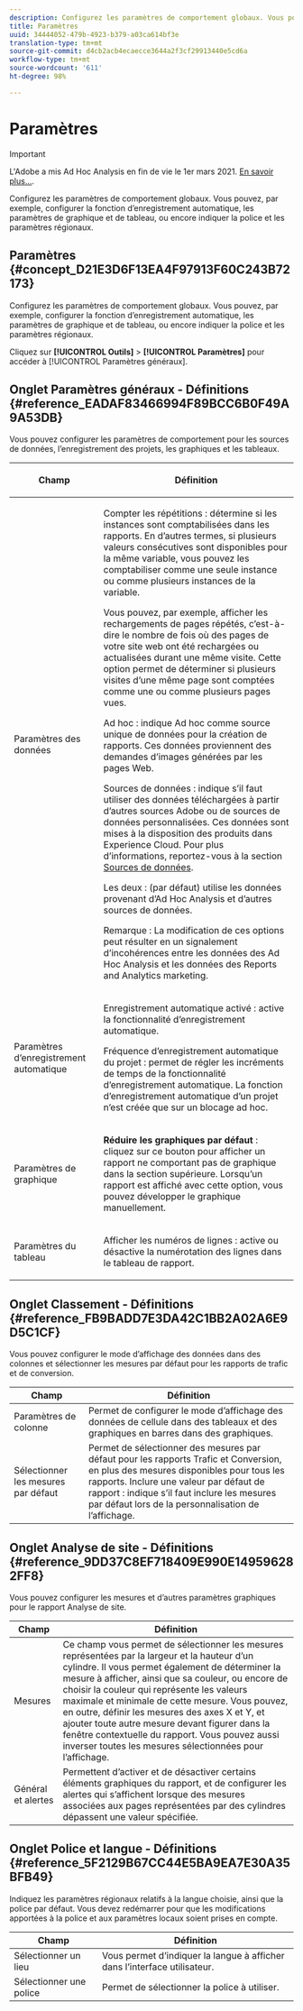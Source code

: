 ```yaml
---
description: Configurez les paramètres de comportement globaux. Vous pouvez, par exemple, configurer la fonction d’enregistrement automatique, les paramètres de graphique et de tableau, ou encore indiquer la police et les paramètres régionaux.
title: Paramètres
uuid: 34444052-479b-4923-b379-a03ca614bf3e
translation-type: tm+mt
source-git-commit: d4cb2acb4ecaecce3644a2f3cf29913440e5cd6a
workflow-type: tm+mt
source-wordcount: '611'
ht-degree: 98%

---
```



# Paramètres

>[!IMPORTANT]
>
>L&#39;Adobe a mis Ad Hoc Analysis en fin de vie le 1er mars 2021. [En savoir plus...](https://adobe.ly/discoverworkspace).

Configurez les paramètres de comportement globaux. Vous pouvez, par exemple, configurer la fonction d’enregistrement automatique, les paramètres de graphique et de tableau, ou encore indiquer la police et les paramètres régionaux.

## Paramètres {#concept_D21E3D6F13EA4F97913F60C243B72173}

Configurez les paramètres de comportement globaux. Vous pouvez, par exemple, configurer la fonction d’enregistrement automatique, les paramètres de graphique et de tableau, ou encore indiquer la police et les paramètres régionaux.

Cliquez sur **[!UICONTROL Outils]** > **[!UICONTROL Paramètres]** pour accéder à [!UICONTROL Paramètres généraux].

## Onglet Paramètres généraux - Définitions {#reference_EADAF83466994F89BCC6B0F49A9A53DB}

Vous pouvez configurer les paramètres de comportement pour les sources de données, l’enregistrement des projets, les graphiques et les tableaux.

<!-- 

r_dsc_general_settings.xml

 -->

<table id="table_C18A0F1C9E214EB585A29801BA2400F8"> 
 <thead> 
  <tr> 
   <th colname="col1" class="entry"> <p>Champ </p> </th> 
   <th colname="col2" class="entry"> <p>Définition </p> </th> 
  </tr> 
 </thead>
 <tbody> 
  <tr> 
   <td colname="col1"> <p> Paramètres des données </p> </td> 
   <td colname="col2"> <p> <span class="uicontrol"> Compter les répétitions</span> : détermine si les instances sont comptabilisées dans les rapports. En d’autres termes, si plusieurs valeurs consécutives sont disponibles pour la même variable, vous pouvez les comptabiliser comme une seule instance ou comme plusieurs instances de la variable. </p> <p>Vous pouvez, par exemple, afficher les rechargements de pages répétés, c’est-à-dire le nombre de fois où des pages de votre site web ont été rechargées ou actualisées durant une même visite. Cette option permet de déterminer si plusieurs visites d’une même page sont comptées comme une ou comme plusieurs pages vues. </p> <p> <span class="uicontrol"> <span class="keyword"> Ad hoc</span></span> : indique <span class="keyword">Ad hoc</span> comme source unique de données pour la création de rapports. Ces données proviennent des demandes d’images générées par les pages Web. </p> <p> <span class="uicontrol"> <span class="keyword"> Sources de données</span></span> : indique s’il faut utiliser des données téléchargées à partir d’autres sources Adobe ou de sources de données personnalisées. Ces données sont mises à la disposition des produits dans <span class="keyword">Experience Cloud</span>. Pour plus d’informations, reportez-vous à la section <a href="https://docs.adobe.com/content/help/fr-FR/analytics/import/data-sources/datasrc-home.html"  >Sources de données</a>. </p> <p> <span class="uicontrol"> Les deux</span> : (par défaut) utilise les données provenant d’<span class="keyword">Ad Hoc Analysis</span> et d’autres sources de données. </p> <p>Remarque : La modification de ces options peut résulter en un signalement d’incohérences entre les données des <span class="keyword">Ad Hoc Analysis</span> et les <span class="keyword">données des Reports and Analytics marketing.</span> </p> </td> 
  </tr> 
  <tr> 
   <td colname="col1"> <p> Paramètres d’enregistrement automatique </p> </td> 
   <td colname="col2"> <p> <span class="uicontrol"> Enregistrement automatique activé</span> : active la fonctionnalité d’enregistrement automatique. </p> <p> <span class="uicontrol"> Fréquence d’enregistrement automatique du projet</span> : permet de régler les incréments de temps de la fonctionnalité d’enregistrement automatique. La fonction d’enregistrement automatique d’un projet n’est créée que sur un blocage ad hoc. </p> </td> 
  </tr> 
  <tr> 
   <td colname="col1"> <p> Paramètres de graphique </p> </td> 
   <td colname="col2"> <p><b>Réduire les graphiques par défaut</b> : cliquez sur ce bouton pour afficher un rapport ne comportant pas de graphique dans la section supérieure. Lorsqu’un rapport est affiché avec cette option, vous pouvez développer le graphique manuellement. </p> </td> 
  </tr> 
  <tr> 
   <td colname="col1"> <p> Paramètres du tableau </p> </td> 
   <td colname="col2"> <p> <span class="uicontrol"> Afficher les numéros de lignes</span> : active ou désactive la numérotation des lignes dans le tableau de rapport. </p> </td> 
  </tr> 
 </tbody> 
</table>

## Onglet Classement - Définitions {#reference_FB9BADD7E3DA42C1BB2A02A6E9D5C1CF}

Vous pouvez configurer le mode d’affichage des données dans des colonnes et sélectionner les mesures par défaut pour les rapports de trafic et de conversion.

<!-- 

r_dsc_ranked_tab.xml

 -->

| Champ | Définition |
|--- |--- |
| Paramètres de colonne | Permet de configurer le mode d’affichage des données de cellule dans des tableaux et des graphiques en barres dans des graphiques. |
| Sélectionner les mesures par défaut | Permet de sélectionner des mesures par défaut pour les rapports Trafic et Conversion, en plus des mesures disponibles pour tous les rapports.    Inclure une valeur par défaut de rapport : indique s’il faut inclure les mesures par défaut lors de la personnalisation de l’affichage. |

## Onglet Analyse de site - Définitions {#reference_9DD37C8EF718409E990E149596282FF8}

Vous pouvez configurer les mesures et d’autres paramètres graphiques pour le rapport Analyse de site.

<!-- 

r_dsc_site_analysis_tab.xml

 -->

| Champ | Définition |
|--- |--- |
| Mesures | Ce champ vous permet de sélectionner les mesures représentées par la largeur et la hauteur d’un cylindre. Il vous permet également de déterminer la mesure à afficher, ainsi que sa couleur, ou encore de choisir la couleur qui représente les valeurs maximale et minimale de cette mesure. Vous pouvez, en outre, définir les mesures des axes X et Y, et ajouter toute autre mesure devant figurer dans la fenêtre contextuelle du rapport. Vous pouvez aussi inverser toutes les mesures sélectionnées pour l’affichage. |
| Général et alertes | Permettent d’activer et de désactiver certains éléments graphiques du rapport, et de configurer les alertes qui s’affichent lorsque des mesures associées aux pages représentées par des cylindres dépassent une valeur spécifiée. |

## Onglet Police et langue - Définitions {#reference_5F2129B67CC44E5BA9EA7E30A35BFB49}

Indiquez les paramètres régionaux relatifs à la langue choisie, ainsi que la police par défaut. Vous devez redémarrer pour que les modifications apportées à la police et aux paramètres locaux soient prises en compte.

<!-- 

r_dsc_font_locale.xml

 -->

| Champ | Définition |
|--- |--- |
| Sélectionner un lieu | Vous permet d’indiquer la langue à afficher dans l’interface utilisateur. |
| Sélectionner une police | Permet de sélectionner la police à utiliser. |
